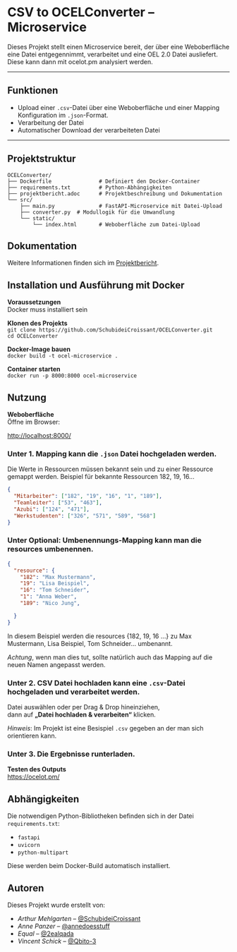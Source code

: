 # CSV to OCELConverter – Microservice

Dieses Projekt stellt einen Microservice bereit, der über eine Weboberfläche eine Datei entgegennimmt, verarbeitet und eine OEL 2.0 Datei ausliefert.
Diese kann dann mit ocelot.pm analysiert werden.

---

## Funktionen

- Upload einer `.csv`-Datei über eine Weboberfläche und einer Mapping Konfiguration im `.json`-Format.
- Verarbeitung der Datei 
- Automatischer Download der verarbeiteten Datei

---

## Projektstruktur

```
OCELConverter/
├── Dockerfile               # Definiert den Docker-Container
├── requirements.txt         # Python-Abhängigkeiten
├── projektbericht.adoc      # Projektbeschreibung und Dokumentation
└── src/
    ├── main.py              # FastAPI-Microservice mit Datei-Upload
    ├── converter.py  # Modullogik für die Umwandlung
    └── static/
        └── index.html       # Weboberfläche zum Datei-Upload
```

## Dokumentation

Weitere Informationen finden sich im [Projektbericht](docs/projektplan.adoc).

## Installation und Ausführung mit Docker

**Voraussetzungen**  
Docker muss installiert sein

**Klonen des Projekts**  
`git clone https://github.com/SchubideiCroissant/OCELConverter.git`  
`cd OCELConverter`

**Docker-Image bauen**  
`docker build -t ocel-microservice .`

**Container starten**  
`docker run -p 8000:8000 ocel-microservice`


## Nutzung

**Weboberfläche**  
Öffne im Browser:

[http://localhost:8000/](http://localhost:8000/)

### Unter 1. Mapping kann die `.json` Datei hochgeladen werden.
Die Werte in Ressourcen müssen bekannt sein und zu einer Ressource gemappt werden.
Beispiel für bekannte Ressourcen 182, 19, 16...

```json
{
  "Mitarbeiter": ["182", "19", "16", "1", "189"],
  "Teamleiter": ["53", "463"],
  "Azubi": ["124", "471"],
  "Werkstudenten": ["326", "571", "589", "568"]
}
```

### Unter Optional: Umbenennungs-Mapping kann man die resources umbenennen.
```json
{
  "resource": {
    "182": "Max Mustermann",
    "19": "Lisa Beispiel",
    "16": "Tom Schneider",
    "1": "Anna Weber",
    "189": "Nico Jung",

  }
}
```
In diesem Beispiel werden die resources {182, 19, 16 ...} zu Max Mustermann, Lisa Beispiel, Tom Schneider... umbenannt.

*Achtung*, wenn man dies tut, sollte natürlich auch das Mapping auf die neuen Namen angepasst werden.

### Unter 2. CSV Datei hochladen kann eine `.csv`-Datei hochgeladen und verarbeitet werden.

Datei auswählen oder per Drag & Drop hineinziehen,  
dann auf **„Datei hochladen & verarbeiten“** klicken.

*Hinweis*: Im Projekt ist eine Besispiel `.csv` gegeben an der man sich orientieren kann.

### Unter 3. Die Ergebnisse runterladen.

**Testen des Outputs**  
https://ocelot.pm/

## Abhängigkeiten

Die notwendigen Python-Bibliotheken befinden sich in der Datei `requirements.txt`:

- `fastapi`
- `uvicorn`
- `python-multipart`

Diese werden beim Docker-Build automatisch installiert.


## Autoren

Dieses Projekt wurde erstellt von:

- *Arthur Mehlgarten*  – [@SchubideiCroissant](https://github.com/SchubideiCroissant)
- *Anne Panzer*  – [@annedoesstuff](https://github.com/annedoesstuff)
- *Equal* – [@2ealqada](https://github.com/2ealqada)
- *Vincent Schick* – [@Qbito-3](https://github.com/2ealqada)



